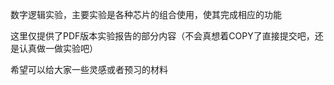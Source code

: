 数字逻辑实验，主要实验是各种芯片的组合使用，使其完成相应的功能

这里仅提供了PDF版本实验报告的部分内容（不会真想着COPY了直接提交吧，还是认真做一做实验吧）

希望可以给大家一些灵感或者预习的材料